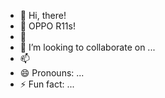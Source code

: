 - 👋 Hi, there!
- 👀 OPPO R11s!
- 🌱
- 💞️ I’m looking to collaborate on ...
- 📫 
- 😄 Pronouns: ...
- ⚡ Fun fact: ...

<!---
AlexSteve9710/AlexSteve9710 is a ✨ special ✨ repository because its `README.md` (this file) appears on your GitHub profile.
You can click the Preview link to take a look at your changes.
--->
